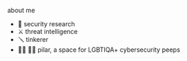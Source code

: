 
about me

- 🐛 security research
- ⚔️ threat intelligence
- 🪛 tinkerer
- 🏳️‍⚧️ 🏳️‍🌈 pilar, a space for LGBTIQA+ cybersecurity peeps





